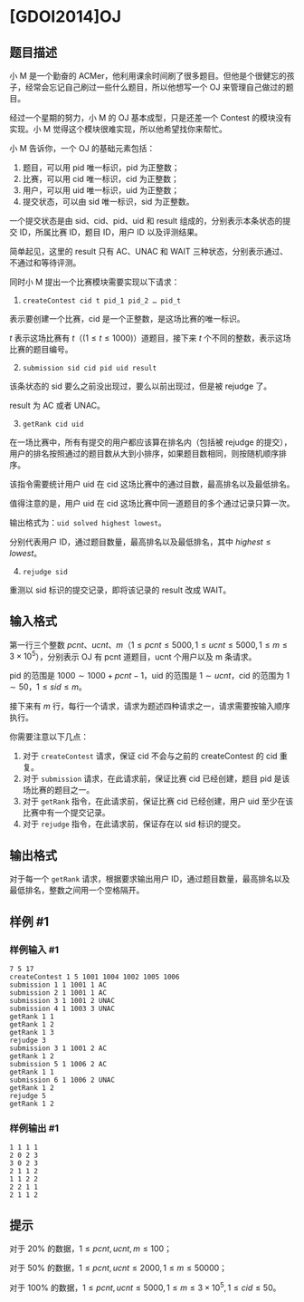 # [GDOI2014]OJ

## 题目描述

小 M 是一个勤奋的 ACMer，他利用课余时间刷了很多题目。但他是个很健忘的孩子，经常会忘记自己刷过一些什么题目，所以他想写一个 OJ 来管理自己做过的题目。

经过一个星期的努力，小 M 的 OJ 基本成型，只是还差一个 Contest 的模块没有实现。小 M 觉得这个模块很难实现，所以他希望找你来帮忙。

小 M 告诉你，一个 OJ 的基础元素包括：

1. 题目，可以用 pid 唯一标识，pid 为正整数；
2. 比赛，可以用 cid 唯一标识，cid 为正整数；
3. 用户，可以用 uid 唯一标识，uid 为正整数；
4. 提交状态，可以由 sid 唯一标识，sid 为正整数。

一个提交状态是由 sid、cid、pid、uid 和 result 组成的，分别表示本条状态的提交 ID，所属比赛 ID，题目 ID，用户 ID 以及评测结果。

简单起见，这里的 result 只有 AC、UNAC 和 WAIT 三种状态，分别表示通过、不通过和等待评测。

同时小 M 提出一个比赛模块需要实现以下请求：

1. `createContest cid t pid_1 pid_2 … pid_t`

表示要创建一个比赛，cid 是一个正整数，是这场比赛的唯一标识。

$t$ 表示这场比赛有 $t$（($1\le t\le1000$)）道题目，接下来 $t$ 个不同的整数，表示这场比赛的题目编号。

2. `submission sid cid pid uid result`

该条状态的 sid 要么之前没出现过，要么以前出现过，但是被 rejudge 了。

result 为 AC 或者 UNAC。

3. `getRank cid uid`

在一场比赛中，所有有提交的用户都应该算在排名内（包括被 rejudge 的提交），用户的排名按照通过的题目数从大到小排序，如果题目数相同，则按随机顺序排序。

该指令需要统计用户 uid 在 cid 这场比赛中的通过目数，最高排名以及最低排名。

值得注意的是，用户 uid 在 cid 这场比赛中同一道题目的多个通过记录只算一次。

输出格式为：`uid solved highest lowest`。

分别代表用户 ID，通过题目数量，最高排名以及最低排名，其中 $\mathit{highest}\le\mathit{lowest}$。

4. `rejudge sid`

重测以 sid 标识的提交记录，即将该记录的 result 改成 WAIT。


## 输入格式

第一行三个整数 $\mathit{pcnt}$、$\mathit{ucnt}$、$m$（$1\le\mathit{pcnt}\le5000,1\le\mathit{ucnt}\le5000,1\le m\le3\times10^5$），分别表示 OJ 有 pcnt 道题目，ucnt 个用户以及 m 条请求。

pid 的范围是 $1000\sim1000+\mathit{pcnt}-1$，uid 的范围是 $1\sim\mathit{ucnt}$，cid 的范围为 $1\sim50$，$1\le\mathit{sid}\le m$。

接下来有 $m$ 行，每行一个请求，请求为题述四种请求之一，请求需要按输入顺序执行。

你需要注意以下几点：

1. 对于 `createContest` 请求，保证 cid 不会与之前的 createContest 的 cid 重复。
2. 对于 `submission` 请求，在此请求前，保证比赛 cid 已经创建，题目 pid 是该场比赛的题目之一。
3. 对于 `getRank` 指令，在此请求前，保证比赛 cid 已经创建，用户 uid 至少在该比赛中有一个提交记录。
4. 对于 `rejudge` 指令，在此请求前，保证存在以 sid 标识的提交。


## 输出格式

对于每一个 `getRank` 请求，根据要求输出用户 ID，通过题目数量，最高排名以及最低排名，整数之间用一个空格隔开。


## 样例 #1

### 样例输入 #1
```
7 5 17
createContest 1 5 1001 1004 1002 1005 1006
submission 1 1 1001 1 AC
submission 2 1 1001 1 AC
submission 3 1 1001 2 UNAC
submission 4 1 1003 3 UNAC
getRank 1 1
getRank 1 2
getRank 1 3
rejudge 3
submission 3 1 1001 2 AC
getRank 1 2
submission 5 1 1006 2 AC
getRank 1 1
submission 6 1 1006 2 UNAC
getRank 1 2
rejudge 5
getRank 1 2
```

### 样例输出 #1

```
1 1 1 1
2 0 2 3
3 0 2 3
2 1 1 2
1 1 2 2
2 2 1 1
2 1 1 2
```

## 提示

对于 $20\%$ 的数据，$1\le\mathit{pcnt},\mathit{ucnt},m\le100$；

对于 $50\%$ 的数据，$1\le\mathit{pcnt},\mathit{ucnt}\le2000,1\le m\le50000$；

对于 $100\%$ 的数据，$1\le\mathit{pcnt},\mathit{ucnt}\le5000,1\le m\le3\times10^5,1\le\mathit{cid}\le50$。

